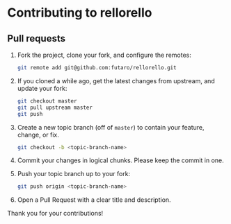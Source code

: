 # Contributing to rellorello

## Pull requests

1. Fork the project, clone your fork, and configure the remotes:

   ```bash
   git remote add git@github.com:futaro/rellorello.git
   ```

2. If you cloned a while ago, get the latest changes from upstream, and update your fork:

   ```bash
   git checkout master
   git pull upstream master
   git push
   ```

3. Create a new topic branch (off of `master`) to contain your feature, change, or fix.

   ```bash
   git checkout -b <topic-branch-name>
   ```

4. Commit your changes in logical chunks. Please keep the commit in one.

5. Push your topic branch up to your fork:

   ```bash
   git push origin <topic-branch-name>
   ```

6. Open a Pull Request with a clear title and description.

Thank you for your contributions!
